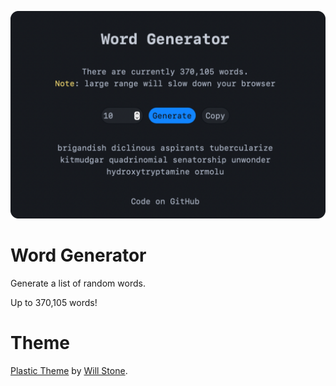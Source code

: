 ![Website Preview](screenshot.png)

# Word Generator
Generate a list of random words.

Up to 370,105 words!

# Theme
[Plastic Theme](https://plastictheme.com) by [Will Stone](https://wstone.uk).
